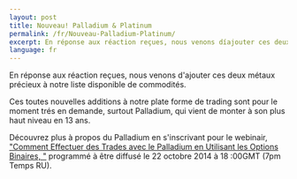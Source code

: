```yaml
---
layout: post
title: Nouveau! Palladium & Platinum
permalink: /fr/Nouveau-Palladium-Platinum/
excerpt: En réponse aux réaction reçues, nous venons díajouter ces deux métaux précieux à notre liste disponible de commodités.
language: fr
---
```


En réponse aux réaction reçues, nous venons d'ajouter ces deux métaux précieux à notre liste disponible de commodités.

Ces toutes nouvelles additions à notre plate forme de trading sont pour le moment trés en demande, surtout Palladium, qui vient de monter à son plus haut niveau en 13 ans.

Découvrez plus à propos du Palladium en s'inscrivant pour le webinair, ["Comment Effectuer des Trades avec le Palladium en Utilisant les Options Binaires, "](http://trade.binary.com/webinar_en_goldsilverclub/?utm_medium=social&utm_source=blog&utm_content=webinar) programmé à être diffusé le 22 octobre 2014 à 18 :00GMT (7pm Temps RU).
